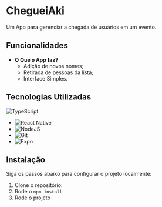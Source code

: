 # ChegueiAki

Um App para gerenciar a chegada de usuários em um evento.

## Funcionalidades

- **O Que o App faz?**
  - Adição de novos nomes;
  - Retirada de pessoas da lista;
  - Interface Simples.


## Tecnologias Utilizadas
![TypeScript](https://img.shields.io/badge/TypeScript-007ACC?style=for-the-badge&logo=typescript&logoColor=white)
- ![React Native](https://img.shields.io/badge/React_Native-20232A?style=for-the-badge&logo=react&logoColor=61DAFB)
- ![NodeJS](https://img.shields.io/badge/node.js-6DA55F?style=for-the-badge&logo=node.js&logoColor=white)
- ![Git](https://img.shields.io/badge/GIT-E44C30?style=for-the-badge&logo=git&logoColor=white)
- ![Expo](https://img.shields.io/badge/Expo-000020?style=for-the-badge&logo=expo&logoColor=white)

## Instalação

Siga os passos abaixo para configurar o projeto localmente:

1. Clone o repositório:
2. Rode o `npm install`
3. Rode o projeto
